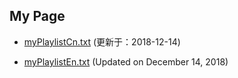 ## My Page


- [myPlaylistCn.txt](https://tvplayersupport.github.io/OnlyForMe/myPlaylistCn.txt.zip) (更新于：2018-12-14)

- [myPlaylistEn.txt](https://tvplayersupport.github.io/OnlyForMe/myPlaylistEn.txt.zip) (Updated on December 14, 2018)

